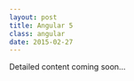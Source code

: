 ```yaml
---
layout: post
title: Angular 5
class: angular
date: 2015-02-27
---
```


Detailed content coming soon&hellip;
